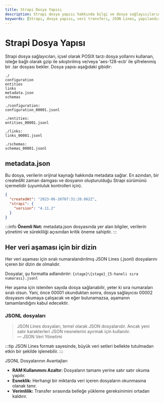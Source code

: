 ```yaml
---
title: Strapi Dosya Yapısı
description: Strapi dosya yapısı hakkında bilgi ve dosya sağlayıcılarının nasıl çalıştığına dair detaylar sunulmaktadır. Bu doküman, Strapi ile veri kontrolü ve transferine yönelik rehber işlevi görmektedir.
keywords: [Strapi, dosya yapısı, veri transferi, JSON Lines, yapılandırma, metadata, sağlayıcılar]
---
```


# Strapi Dosya Yapısı

Strapi dosya sağlayıcıları, içsel olarak POSIX tarzı dosya yollarını kullanan, isteğe bağlı olarak gzip ile sıkıştırılmış ve/veya 'aes-128-ecb' ile şifrelenmiş bir .tar dosyası bekler. Dosya yapısı aşağıdaki gibidir:

```
./
configuration
entities
links
metadata.json
schemas

./configuration:
configuration_00001.jsonl

./entities:
entities_00001.jsonl

./links:
links_00001.jsonl

./schemas:
schemas_00001.jsonl
```

## metadata.json

Bu dosya, verilerin orijinal kaynağı hakkında metadata sağlar. En azından, bir createdAt zaman damgası ve dosyanın oluşturulduğu Strapi sürümünü içermelidir (uyumluluk kontrolleri için).

```json
{
  "createdAt": "2023-06-26T07:31:20.062Z",
  "strapi": {
    "version": "4.11.2"
  }
}
```

:::info
**Önemli Not:** metadata.json dosyasında yer alan bilgiler, verilerin yönetimi ve sürekliliği açısından kritik öneme sahiptir.
:::

## Her veri aşaması için bir dizin

Her veri aşaması için sıralı numaralandırılmış JSON Lines (.jsonl) dosyalarını içeren bir dizin de olmalıdır.

Dosyalar, şu formatta adlandırılır: `{stage}\{stage}_{5-haneli sıra numarası}.jsonl`

Her aşama için istenilen sayıda dosya sağlanabilir, yeter ki sıra numaraları sıralı olsun. Yani, önce 00001 okunduktan sonra, dosya sağlayıcısı 00002 dosyasını okumaya çalışacak ve eğer bulunamazsa, aşamanın tamamlandığını kabul edecektir.

### JSONL dosyaları

> JSON Lines dosyaları, temel olarak JSON dosyalarıdır. Ancak yeni satır karakterleri JSON nesnelerini ayırmak için kullanılır.  
> — JSON Veri Yönetimi

:::tip
JSON Lines formatı sayesinde, büyük veri setleri bellekte tutulmadan etkin bir şekilde işlenebilir.
:::


JSONL Dosyalarının Avantajları
- **RAM Kullanımını Azaltır:** Dosyaların tamamı yerine satır satır okuma yapılır.
- **Esneklik:** Herhangi bir miktarda veri içeren dosyaların okunmasına olanak tanır.
- **Verimlilik:** Transfer sırasında belleğe yükleme gereksinimini ortadan kaldırır.
